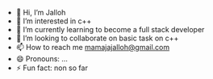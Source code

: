 - 👋 Hi, I’m Jalloh
- 👀 I’m interested in c++
- 🌱 I’m currently learning to become a full stack developer
- 💞️ I’m looking to collaborate on basic task on c++
- 📫 How to reach me mamajajalloh@gmail.com
- 😄 Pronouns: ...
- ⚡ Fun fact: non so far

<!---
Jalloh-s/Jalloh-s is a ✨ special ✨ repository because its `README.md` (this file) appears on your GitHub profile.
You can click the Preview link to take a look at your changes.
--->
